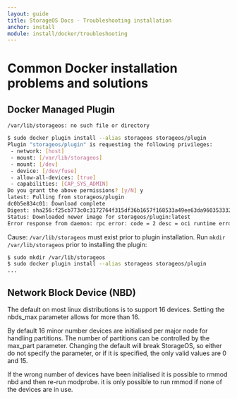 ```yaml
---
layout: guide
title: StorageOS Docs - Troubleshooting installation
anchor: install
module: install/docker/troubleshooting
---
```


# Common Docker installation problems and solutions

## Docker Managed Plugin

`/var/lib/storageos: no such file or directory`

```bash
$ sudo docker plugin install --alias storageos storageos/plugin
Plugin "storageos/plugin" is requesting the following privileges:
 - network: [host]
 - mount: [/var/lib/storageos]
 - mount: [/dev]
 - device: [/dev/fuse]
 - allow-all-devices: [true]
 - capabilities: [CAP_SYS_ADMIN]
Do you grant the above permissions? [y/N] y
latest: Pulling from storageos/plugin
dc0b5e834c01: Download complete
Digest: sha256:f25cb773c0c3172764f315df36b1657f168533a49ee63da96035333235b305f5
Status: Downloaded newer image for storageos/plugin:latest
Error response from daemon: rpc error: code = 2 desc = oci runtime error: container_linux.go:247: starting container process caused "process_linux.go:359: container init caused \"rootfs_linux.go:54: mounting \\\"/var/lib/storageos\\\" to rootfs \\\"/var/lib/docker/plugins/aa6af64266a9bb5576d6d18bcd7fe2d193f643f03de2fb7be55ad3aa91865f07/rootfs\\\" at \\\"/var/lib/storageos\\\" caused \\\"stat /var/lib/storageos: no such file or directory\\\"\""
```

Cause: `/var/lib/storageos` must exist prior to plugin installation. Run
`mkdir /var/lib/storageos` prior to installing the plugin:

```bash
$ sudo mkdir /var/lib/storageos
$ sudo docker plugin install --alias storageos storageos/plugin
...
```

## Network Block Device (NBD)

The default on most linux distributions is to support 16 devices. Setting the
nbds_max parameter allows for more than 16.

By default 16 minor number devices are initialised per major node for handling
partitions. The number of partitions can be controlled by the max_part
parameter. Changing the default will break StorageOS, so either do not specify
the parameter, or if it is specified, the only valid values are 0 and 15.

If the wrong number of devices have been initialised it is possible to rmmod nbd
and then re-run modprobe. it is only possible to run rmmod if none of the
devices are in use.
